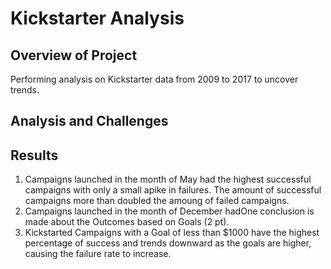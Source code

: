 # Kickstarter Analysis
## Overview of Project
Performing analysis on Kickstarter data from 2009 to 2017 to uncover trends.
## Analysis and Challenges

## Results
1. Campaigns launched in the month of May had the highest successful campaigns with only a small apike in failures.  The amount of successful campaigns more than doubled the amoung of failed campaigns.
2. Campaigns launched in the month of December hadOne conclusion is made about the Outcomes based on Goals (2 pt).
3. Kickstarted Campaigns with a Goal of less than $1000 have the highest percentage of success and trends downward as the goals are higher, causing the failure rate to increase.
